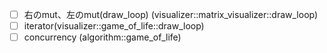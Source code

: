 - [ ] 右のmut、左のmut(draw_loop) (visualizer::matrix_visualizer::draw_loop)
- [ ] iterator(visualizer::game_of_life::draw_loop)
- [ ] concurrency (algorithm::game_of_life)
